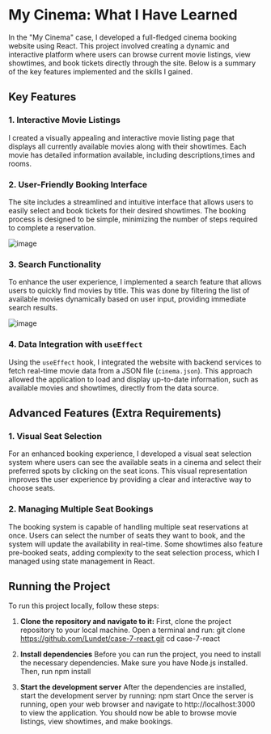 # My Cinema: What I Have Learned

In the "My Cinema" case, I developed a full-fledged cinema booking website using React. This project involved creating a dynamic and interactive platform where users can browse current movie listings, view showtimes, and book tickets directly through the site. Below is a summary of the key features implemented and the skills I gained.

## Key Features

### 1. Interactive Movie Listings
I created a visually appealing and interactive movie listing page that displays all currently available movies along with their showtimes. Each movie has detailed information available, including descriptions,times and rooms.

### 2. User-Friendly Booking Interface
The site includes a streamlined and intuitive interface that allows users to easily select and book tickets for their desired showtimes. The booking process is designed to be simple, minimizing the number of steps required to complete a reservation.

![image](https://github.com/user-attachments/assets/8c10c25a-7e18-4b8f-839e-adf0533eaf3c)


### 3. Search Functionality
To enhance the user experience, I implemented a search feature that allows users to quickly find movies by title. This was done by filtering the list of available movies dynamically based on user input, providing immediate search results.

![image](https://github.com/user-attachments/assets/527cac6f-6834-4cbc-9dcb-bdefb9284053)

### 4. Data Integration with `useEffect`
Using the `useEffect` hook, I integrated the website with backend services to fetch real-time movie data from a JSON file (`cinema.json`). This approach allowed the application to load and display up-to-date information, such as available movies and showtimes, directly from the data source.

## Advanced Features (Extra Requirements)

### 1. Visual Seat Selection
For an enhanced booking experience, I developed a visual seat selection system where users can see the available seats in a cinema and select their preferred spots by clicking on the seat icons. This visual representation improves the user experience by providing a clear and interactive way to choose seats.

### 2. Managing Multiple Seat Bookings
The booking system is capable of handling multiple seat reservations at once. Users can select the number of seats they want to book, and the system will update the availability in real-time. Some showtimes also feature pre-booked seats, adding complexity to the seat selection process, which I managed using state management in React.

## Running the Project

To run this project locally, follow these steps:

1. **Clone the repository and navigate to it:**
   First, clone the project repository to your local machine. Open a terminal and run:
   git clone https://github.com/Lundet/case-7-react.git
   cd case-7-react

2. **Install dependencies**
Before you can run the project, you need to install the necessary dependencies. Make sure you have Node.js installed. Then, run
npm install

3. **Start the development server**
After the dependencies are installed, start the development server by running:
npm start
Once the server is running, open your web browser and navigate to http://localhost:3000 to view the application. You should now be able to browse movie listings, view showtimes, and make bookings.
